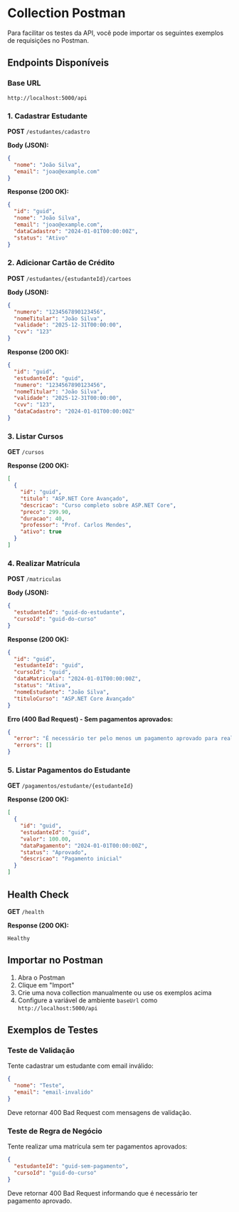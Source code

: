 # Collection Postman

Para facilitar os testes da API, você pode importar os seguintes exemplos de requisições no Postman.

## Endpoints Disponíveis

### Base URL
```
http://localhost:5000/api
```

### 1. Cadastrar Estudante

**POST** `/estudantes/cadastro`

**Body (JSON):**
```json
{
  "nome": "João Silva",
  "email": "joao@example.com"
}
```

**Response (200 OK):**
```json
{
  "id": "guid",
  "nome": "João Silva",
  "email": "joao@example.com",
  "dataCadastro": "2024-01-01T00:00:00Z",
  "status": "Ativo"
}
```

### 2. Adicionar Cartão de Crédito

**POST** `/estudantes/{estudanteId}/cartoes`

**Body (JSON):**
```json
{
  "numero": "1234567890123456",
  "nomeTitular": "João Silva",
  "validade": "2025-12-31T00:00:00",
  "cvv": "123"
}
```

**Response (200 OK):**
```json
{
  "id": "guid",
  "estudanteId": "guid",
  "numero": "1234567890123456",
  "nomeTitular": "João Silva",
  "validade": "2025-12-31T00:00:00",
  "cvv": "123",
  "dataCadastro": "2024-01-01T00:00:00Z"
}
```

### 3. Listar Cursos

**GET** `/cursos`

**Response (200 OK):**
```json
[
  {
    "id": "guid",
    "titulo": "ASP.NET Core Avançado",
    "descricao": "Curso completo sobre ASP.NET Core",
    "preco": 299.90,
    "duracao": 40,
    "professor": "Prof. Carlos Mendes",
    "ativo": true
  }
]
```

### 4. Realizar Matrícula

**POST** `/matriculas`

**Body (JSON):**
```json
{
  "estudanteId": "guid-do-estudante",
  "cursoId": "guid-do-curso"
}
```

**Response (200 OK):**
```json
{
  "id": "guid",
  "estudanteId": "guid",
  "cursoId": "guid",
  "dataMatricula": "2024-01-01T00:00:00Z",
  "status": "Ativa",
  "nomeEstudante": "João Silva",
  "tituloCurso": "ASP.NET Core Avançado"
}
```

**Erro (400 Bad Request) - Sem pagamentos aprovados:**
```json
{
  "error": "É necessário ter pelo menos um pagamento aprovado para realizar matrícula",
  "errors": []
}
```

### 5. Listar Pagamentos do Estudante

**GET** `/pagamentos/estudante/{estudanteId}`

**Response (200 OK):**
```json
[
  {
    "id": "guid",
    "estudanteId": "guid",
    "valor": 100.00,
    "dataPagamento": "2024-01-01T00:00:00Z",
    "status": "Aprovado",
    "descricao": "Pagamento inicial"
  }
]
```

## Health Check

**GET** `/health`

**Response (200 OK):**
```
Healthy
```

## Importar no Postman

1. Abra o Postman
2. Clique em "Import"
3. Crie uma nova collection manualmente ou use os exemplos acima
4. Configure a variável de ambiente `baseUrl` como `http://localhost:5000/api`

## Exemplos de Testes

### Teste de Validação
Tente cadastrar um estudante com email inválido:
```json
{
  "nome": "Teste",
  "email": "email-invalido"
}
```

Deve retornar 400 Bad Request com mensagens de validação.

### Teste de Regra de Negócio
Tente realizar uma matrícula sem ter pagamentos aprovados:
```json
{
  "estudanteId": "guid-sem-pagamento",
  "cursoId": "guid-do-curso"
}
```

Deve retornar 400 Bad Request informando que é necessário ter pagamento aprovado.


